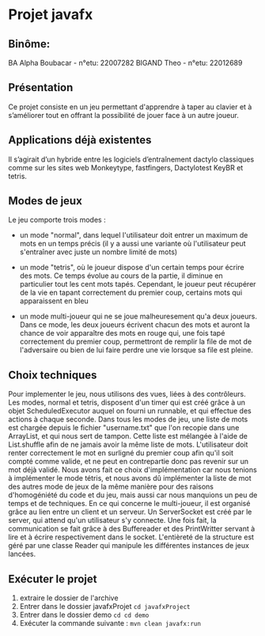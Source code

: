 # Projet javafx

## Binôme:
BA Alpha Boubacar - n°etu: 22007282
BIGAND Theo - n°etu: 22012689


## Présentation
Ce projet consiste en un jeu permettant d'apprendre à taper au clavier et à s’améliorer tout en offrant la possibilité de jouer face à un autre joueur.


## Applications déjà existentes
Il s’agirait d’un hybride entre les logiciels d’entraînement dactylo classiques comme sur les sites web Monkeytype, fastfingers, Dactylotest  KeyBR et tetris.

## Modes de jeux
Le jeu comporte trois modes :
- un mode "normal", dans lequel l'utilisateur doit entrer un maximum de mots en un temps précis (il y a aussi une variante où l'utilisateur peut s'entraîner avec juste un nombre limité de mots)
  
- un mode "tetris", où le joueur dispose d'un certain temps pour écrire des mots. Ce temps évolue au cours de la partie, il diminue en particulier tout les cent mots tapés. Cependant, le joueur peut récupérer de la vie en tapant correctement du premier coup, certains mots qui apparaissent en bleu

- un mode multi-joueur qui ne se joue malheuresement qu'a deux joueurs. Dans ce mode, les deux joueurs écrivent chacun des mots et auront la chance de voir apparaître des mots en rouge qui, une fois tapé correctement du premier coup, permettront de remplir la file de mot de l'adversaire ou bien de lui faire perdre une vie lorsque sa file est pleine.
  
## Choix techniques
Pour implementer le jeu, nous utilisons des vues, liées à des contrôleurs.
Les modes, normal et tetris, disposent d'un timer qui est créé grâce à un objet ScheduledExecutor auquel on fourni un runnable, et qui effectue des actions à chaque seconde.
Dans tous les modes de jeu, une liste de mots est chargée depuis le fichier "username.txt" que l'on recopie dans une ArrayList, et qui nous sert de tampon. Cette liste est mélangée à l'aide de List.shuffle afin de ne jamais avoir la même liste de mots.
L'utilisateur doit renter correctement le mot en surligné du premier coup afin qu'il soit compté comme valide, et ne peut en contrepartie donc pas revenir sur un mot déjà validé. Nous avons fait ce choix d'implémentation car nous tenions  à implémenter le mode tétris, et nous avons dû implémenter la liste de mot des autres mode de jeux de la même manière pour des raisons d'homogéniété du code et du jeu, mais aussi car nous manquions un peu de temps et de techniques.
En ce qui concerne le multi-joueur, il est organisé grâce au lien entre un client et un serveur. Un ServerSocket est créé par le server, qui attend qu'un utilisateur s'y connecte. Une fois fait, la communication se fait grâce à des Buffereader et des PrintWritter servant à lire et à écrire respectivement dans le socket.
L'entièreté de la structure est géré par une classe Reader qui manipule les différentes instances de jeux lancées.



## Exécuter le projet
1. extraire le dossier de l'archive 
2. Entrer dans le dossier javafxProjet 
    ``` cd javafxProject ```
3. Entrer dans le dossier demo
    ``` cd cd demo ```
4. Exécuter la commande suivante :
    ``` mvn clean javafx:run ```
